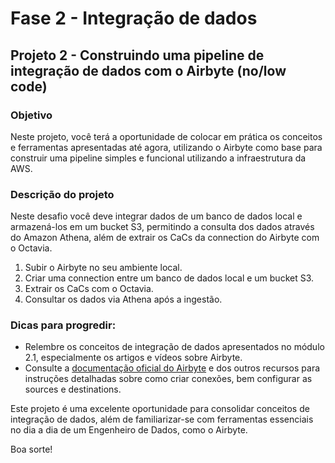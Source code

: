# Fase 2 - Integração de dados

## Projeto 2 - Construindo uma pipeline de integração de dados com o Airbyte (no/low code)

### Objetivo

Neste projeto, você terá a oportunidade de colocar em prática os conceitos e ferramentas apresentadas até agora, utilizando o Airbyte como base para construir uma pipeline simples e funcional utilizando a infraestrutura da AWS.

### Descrição do projeto

Neste desafio você deve integrar dados de um banco de dados local e armazená-los em um bucket S3, permitindo a consulta dos dados através do Amazon Athena, além de extrair os CaCs da connection do Airbyte com o Octavia.

1. Subir o Airbyte no seu ambiente local.
2. Criar uma connection entre um banco de dados local e um bucket S3.
3. Extrair os CaCs com o Octavia.
4. Consultar os dados via Athena após a ingestão.

### Dicas para progredir:
- Relembre os conceitos de integração de dados apresentados no módulo 2.1, especialmente os artigos e vídeos sobre Airbyte.
- Consulte a [documentação oficial do Airbyte](https://docs.airbyte.com/) e dos outros recursos para instruções detalhadas sobre como criar conexões, bem configurar as sources e destinations.

Este projeto é uma excelente oportunidade para consolidar conceitos de integração de dados, além de familiarizar-se com ferramentas essenciais no dia a dia de um Engenheiro de Dados, como o Airbyte.

Boa sorte!